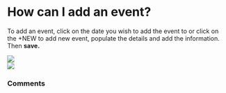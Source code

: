 # How can I add an event?

<p class="no-margin">To add an event, click on the date you wish to add the event to or click on the +NEW to add new event, populate the details and add the information. Then <b>save.</b></p>
<p class="no-margin"></p>
<div class="intercom-container"><img src="/assets/img/teams-pro/image_97.png"></div><div class="intercom-container"><img src="/assets/img/teams-pro/image_98.png"></div>

### Comments
<Comments />
